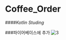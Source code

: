 # Coffee_Order
####_Kotlin Studing_

###파이어베이스에 추가
![3](https://user-images.githubusercontent.com/38012855/111907779-2aa53980-8a9a-11eb-9442-95fb48b220d3.gif)
